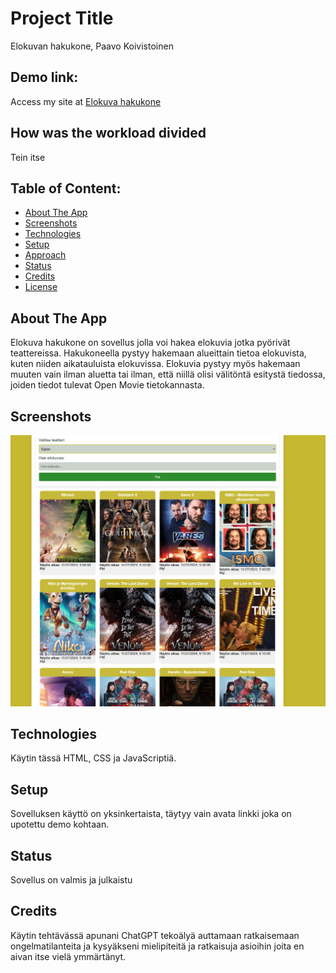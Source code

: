# Project Title 
Elokuvan hakukone, Paavo Koivistoinen

## Demo link:
Access my site at [Elokuva hakukone](https://elokuvahakukone.netlify.app)

## How was the workload divided
Tein itse 



## Table of Content:

- [About The App](#about-the-app)
- [Screenshots](#screenshots)
- [Technologies](#technologies)
- [Setup](#setup)
- [Approach](#approach)
- [Status](#status)
- [Credits](#credits)
- [License](#license)

## About The App
Elokuva hakukone on sovellus jolla voi hakea elokuvia jotka pyörivät teattereissa. Hakukoneella pystyy hakemaan alueittain tietoa elokuvista, kuten niiden aikatauluista elokuvissa. Elokuvia pystyy myös hakemaan muuten vain ilman aluetta tai ilman, että niillä olisi välitöntä esitystä tiedossa, joiden tiedot tulevat Open Movie tietokannasta.

## Screenshots
![kuva](elokuvakone.png)

## Technologies
Käytin tässä HTML, CSS ja JavaScriptiä.

## Setup
Sovelluksen käyttö on yksinkertaista, täytyy vain avata linkki joka on upotettu demo kohtaan.
## Status
Sovellus on valmis ja julkaistu

## Credits
Käytin tehtävässä apunani ChatGPT tekoälyä auttamaan ratkaisemaan ongelmatilanteita ja kysyäkseni mielipiteitä ja ratkaisuja asioihin joita en aivan itse vielä ymmärtänyt.
